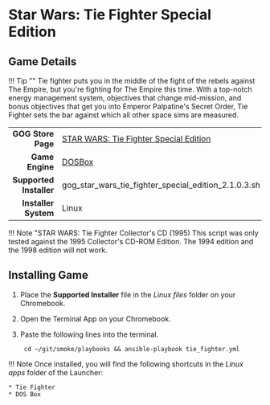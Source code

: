 # Star Wars: Tie Fighter Special Edition

## Game Details

!!! Tip ""
    Tie fighter puts you in the middle of the fight of the rebels against The Empire, but you're fighting for The Empire this time.  With a top-notch energy management system, objectives that change mid-mission, and bonus objectives that get you into Emperor Palpatine's Secret Order, Tie Fighter sets the bar against which all other space sims are measured.

|  |  |
|--:|:--|
| **GOG Store Page** | [STAR WARS: Tie Fighter Special Edition](https://www.gog.com/game/star_wars_tie_fighter_special_edition) |
| **Game Engine** | [DOSBox](https://www.dosbox.com/) |
| **Supported Installer** | gog_star_wars_tie_fighter_special_edition_2.1.0.3.sh |
| **Installer System** | Linux |

!!! Note "STAR WARS: Tie Fighter Collector's CD (1995)
    This script was only tested against the 1995 Collector's CD-ROM Edition.  The 1994 edition and the 1998 edition will not work.

## Installing Game
1. Place the **Supported Installer** file in the *Linux files* folder on your Chromebook.
1. Open the Terminal App on your Chromebook.
1. Paste the following lines into the terminal.

        cd ~/git/smoke/playbooks && ansible-playbook tie_fighter.yml

!!! Note
    Once installed, you will find the following shortcuts in the *Linux apps* folder of the Launcher:
    
    * Tie Fighter
    * DOS Box